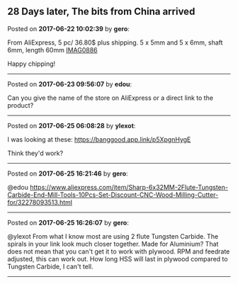## 28 Days later, The bits from China arrived
Posted on **2017-06-22 10:02:39** by **gero**:

From AliExpress, 5 pc/ 36.80$ plus shipping. 5 x 5mm and 5 x 6mm, shaft 6mm, length 60mm  [IMAG0886](/images/5h/5hgd_imag0886.jpg.jpg)

Happy chipping!

---

Posted on **2017-06-23 09:56:07** by **edou**:

Can you give the name of the store on AliExpress or a direct link to the product?

---

Posted on **2017-06-25 06:08:28** by **ylexot**:

I was looking at these: https://banggood.app.link/p5XpgnHygE

Think they'd work?

---

Posted on **2017-06-25 16:21:46** by **gero**:

@edou https://www.aliexpress.com/item/Sharp-6x32MM-2Flute-Tungsten-Carbide-End-Mill-Tools-10Pcs-Set-Discount-CNC-Wood-Milling-Cutter-for/32278093513.html

---

Posted on **2017-06-25 16:26:07** by **gero**:

@ylexot From what I know most are using 2 flute Tungsten Carbide. The spirals in your link look much closer together. Made for Aluminium? That does not mean that you can't get it to work with plywood. RPM and feedrate adjusted, this can work out. How long HSS will last in plywood compared to Tungsten Carbide, I can't tell.

---

